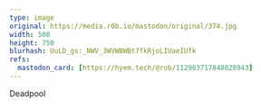 ```yaml
---
type: image
original: https://media.r0b.io/mastodon/original/374.jpg
width: 500
height: 750
blurhash: UuLD_gs:_NWV_3WVWBWBt7fkRjoLIUaeIUfk
refs:
  mastodon_card: [https://hyem.tech/@rob/112983717848828943]
---
```


Deadpool
